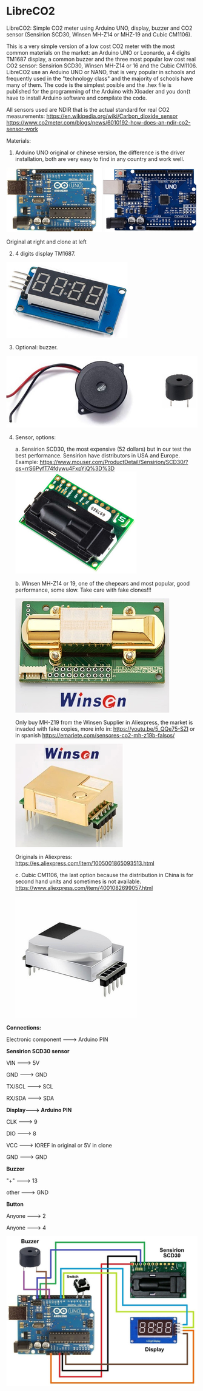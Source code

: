 # LibreCO2
LibreCO2: Simple CO2 meter using Arduino UNO, display, buzzer and CO2 sensor (Sensirion SCD30, Winsen MH-Z14 or MHZ-19 and Cubic CM1106).

  This is a very simple version of a low cost CO2 meter with the most common materials on the market: an Arduino UNO or Leonardo, a 4 digits TM1687 display, a common buzzer and the three most popular low cost real CO2 sensor: Sensirion SCD30, Winsen MH-Z14 or 16 and the Cubic CM1106. LibreCO2 use an Arduino UNO or NANO, that is very popular in schools and frequently used in the "technology class" and the majority of schools have many of them. The code is the simplest posible and the .hex file is published for the programming of the Arduino with Xloader and you don{t have to install Arduino software and compilate the code.

All sensors used are NDIR that is the actual standard for real CO2 measurements:
https://en.wikipedia.org/wiki/Carbon_dioxide_sensor
https://www.co2meter.com/blogs/news/6010192-how-does-an-ndir-co2-sensor-work

Materials:

1. Arduino UNO original or chinese version, the difference is the driver installation, both are very easy to find in any country and work well.

![Arduino original & clone](https://github.com/danielbernalb/LibreCO2/blob/main/images/arduino-uno-original-clone.jpg)

Original at right and clone at left

2. 4 digits display TM1687.

![4 digits display TM1687](https://github.com/danielbernalb/LibreCO2/blob/main/images/Display-TM1687.jpg)

3. Optional: buzzer.

![Big and small buzzer](https://github.com/danielbernalb/LibreCO2/blob/main/images/big-small-buzzer.jpg)

4. Sensor, options:

	a. Sensirion SCD30, the most expensive (52 dollars) but in our test the best performance. Sensirion have distributors in USA and Europe. Example:
	https://www.mouser.com/ProductDetail/Sensirion/SCD30/?qs=rrS6PyfT74fdywu4FxpYjQ%3D%3D
	![SCD30 Sensirion](https://github.com/danielbernalb/LibreCO2/blob/main/images/Sensirion%20SCD30.jpg)

	b. Winsen MH-Z14 or 19, one of the chepears and most popular, good performance, some slow. Take care with fake clones!!!

	![Winsen MH-Z14a](https://github.com/danielbernalb/LibreCO2/blob/main/images/MH-Z14A.jpg)

	Only buy MH-Z19 from the Winsen Supplier in Aliexpress, the market is invaded with fake copies, more info in: https://youtu.be/5_QQe75-SZI or in spanish https://emariete.com/sensores-co2-mh-z19b-falsos/

	![Original Winsen MH-Z19b](https://github.com/danielbernalb/LibreCO2/blob/main/images/MH-Z19B.jpg)

	Originals in Aliexpress:
	https://es.aliexpress.com/item/1005001865093513.html

	c. Cubic CM1106, the last option because the distribution in China is for second hand units and sometimes is not available.
	https://www.aliexpress.com/item/4001082699057.html
	
	![Cubic CM1106](https://github.com/danielbernalb/LibreCO2/blob/main/images/Cubic%20CM1106.jpg)


**Connections:**

Electronic component ---> Arduino PIN

**Sensirion SCD30 sensor**

VIN    ---> 5V 

GND    ---> GND

TX/SCL ---> SCL

RX/SDA ---> SDA


**Display---> Arduino PIN**

CLK    ---> 9

DIO    ---> 8

VCC    ---> IOREF in original or 5V in clone

GND    ---> GND


**Buzzer**

"+"    ---> 13

other  ---> GND


**Button**

Anyone ---> 2

Anyone ---> 4


![SCD30 connection](https://github.com/danielbernalb/LibreCO2/blob/main/images/Sensirion%20SCD30%20connection.jpg)
	
